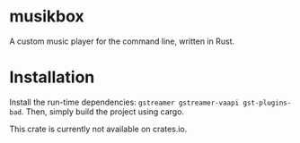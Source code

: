 # musikbox
A custom music player for the command line, written in Rust.

# Installation
Install the run-time dependencies: `gstreamer gstreamer-vaapi gst-plugins-bad`.
Then, simply build the project using cargo.

This crate is currently not available on crates.io.
